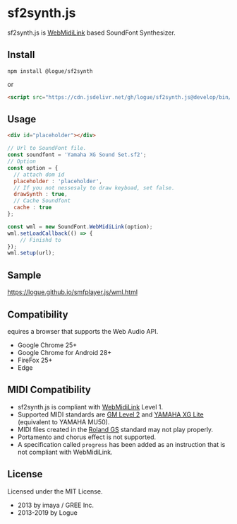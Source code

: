 # sf2synth.js

sf2synth.js is [WebMidiLink](http://www.g200kg.com/en/docs/webmidilink/) based SoundFont Synthesizer.

## Install

```
npm install @logue/sf2synth
```

or

```html
<script src="https://cdn.jsdelivr.net/gh/logue/sf2synth.js@develop/bin/sf2.synth.min.js"></script>
```

## Usage

```html
<div id="placeholder"></div>
```

```js
// Url to SoundFont file.
const soundfont = 'Yamaha XG Sound Set.sf2';
// Option
const option = {
  // attach dom id
  placeholder : 'placeholder',
  // If you not nessesaly to draw keyboad, set false.
  drawSynth : true,
  // Cache Soundfont
  cache : true
};

const wml = new SoundFont.WebMidiLink(option);
wml.setLoadCallback(() => {
    // Finishd to 
});
wml.setup(url);
```

## Sample

<https://logue.github.io/smfplayer.js/wml.html>

## Compatibility

equires a browser that supports the Web Audio API.

* Google Chrome 25+
* Google Chrome for Android 28+
* FireFox 25+
* Edge

## MIDI Compatibility

* sf2synth.js is compliant with [WebMidiLink](http://www.g200kg.com/en/docs/webmidilink/) Level 1.
* Supported MIDI standards are [GM Level 2](https://en.wikipedia.org/wiki/General_MIDI_Level_2) and [YAMAHA XG Lite](https://en.wikipedia.org/wiki/Yamaha_XG) (equivalent to YAMAHA MU50).
* MIDI files created in the [Roland GS](https://en.wikipedia.org/wiki/Roland_GS) standard may not play properly.
* Portamento and chorus effect is not supported.
* A specification called `progress` has been added as an instruction that is not compliant with WebMidiLink.

## License

Licensed under the MIT License.

* 2013      by imaya / GREE Inc.
* 2013-2019 by Logue
